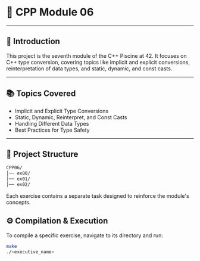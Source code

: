 # 🚀 CPP Module 06

---

## 📌 Introduction 
This project is the seventh module of the C++ Piscine at 42. It focuses on C++ type conversion, covering topics like implicit and explicit conversions, reinterpretation of data types, and static, dynamic, and const casts.

---

## 📚 Topics Covered
- Implicit and Explicit Type Conversions
- Static, Dynamic, Reinterpret, and Const Casts
- Handling Different Data Types
- Best Practices for Type Safety

---

## 📂 Project Structure
```bash
CPP06/
│── ex00/
│── ex01/
│── ex02/
```

Each exercise contains a separate task designed to reinforce the module's concepts.

## ⚙️ Compilation & Execution 
To compile a specific exercise, navigate to its directory and run:
```bash
make
./<executive_name>
```
